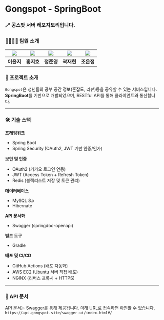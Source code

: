 # Gongspot - SpringBoot

### 🪄 공스팟 서버 레포지토리입니다.


### 👨‍👩‍👧‍👦 팀원 소개

| ![](https://imgur.com/QqNCF76.png) | ![](https://imgur.com/Dfl835f.png)| ![](https://imgur.com/W35htQN.png) |   ![](https://imgur.com/aP69LSC.png) | ![](https://imgur.com/vjlGerW.png) |
| :--: | :--: | :--: | :--: | :--: |
| **이윤지** | **홍지호** | **정준영** | **곽재현** | **조은정** |



### 🦾 프로젝트 소개

`Gongspot`은 청년들의 공부 공간 정보(혼잡도, 리뷰)등을 공유할 수 있는 서비스입니다. **SpringBoot**를 기반으로 개발되었으며, RESTful API를 통해 클라이언트와 통신합니다.

-----

### 🛠 기술 스택

**프레임워크**
- Spring Boot
- Spring Security (OAuth2, JWT 기반 인증/인가)

**보안 및 인증**
- OAuth2 (카카오 로그인 연동)
- JWT (Access Token + Refresh Token)
- Redis (블랙리스트 저장 및 토큰 관리)

**데이터베이스**
- MySQL 8.x
- Hibernate

**API 문서화**
- Swagger (springdoc-openapi)

**빌드 도구**
- Gradle

**배포 및 CI/CD**
- GitHub Actions (배포 자동화)
- AWS EC2 (Ubuntu 서버 직접 배포)
- NGINX (리버스 프록시 + HTTPS)

-----

### 🚧 API 문서

API 문서는 Swagger를 통해 제공됩니다. 아래 URL로 접속하면 확인할 수 있습니다.
`https://api.gongspot.site/swagger-ui/index.html#/`

